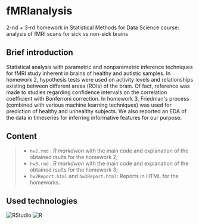 # fMRIanalysis
2-nd + 3-rd homework in Statistical Methods for Data Science course: analysis of fMRI scans for sick vs non-sick brains

## Brief introduction

Statistical analysis with parametric and nonparametric inference techniques for fMRI study inherent in brains of healthy and autistic samples. 
In homework 2, hypothesis tests were used on activity levels and relationships existing between different areas (ROIs) of the brain. Of fact, reference was made to studies regarding confidence intervals on the correlation coefficient with Bonferroni correction.
In homework 3, Friedman's process (combined with various machine learning techniques) was used for prediction of healthy and unhealthy subjects. We also reported an EDA of the data in timeseries for inferring informative features for our purpose.

## Content
 
 >- `hw2.rmd` : *R markdwon* with the main code and explanation of the obtained rsults for the homework 2;
 >- `hw3.rmd` : *R markdwon* with the main code and explanation of the obtained rsults for the homework 3;
 >- `hw2Report.html` and `hw3Report.html`: Reports in HTML for the homeworks.
 
## Used technologies
 
![RStudio](https://img.shields.io/badge/RStudio-4285F4?style=for-the-badge&logo=rstudio&logoColor=white)
![R](https://img.shields.io/badge/r-%23276DC3.svg?style=for-the-badge&logo=r&logoColor=white)
